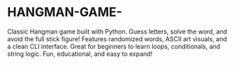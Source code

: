 # HANGMAN-GAME- 
Classic Hangman game built with Python. Guess letters, solve the word, and avoid the full stick figure! Features randomized words, ASCII art visuals, and a clean CLI interface. Great for beginners to learn loops, conditionals, and string logic. Fun, educational, and easy to expand!
